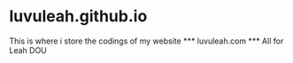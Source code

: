 # luvuleah.github.io
This is where i store the codings of my website
*** luvuleah.com ***
All for Leah DOU
